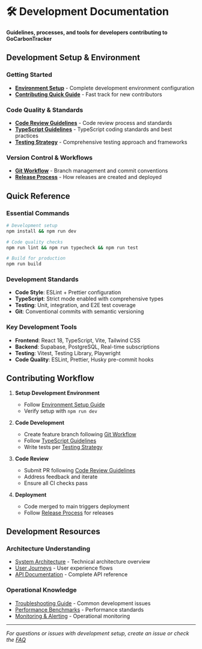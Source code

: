 # 🛠️ Development Documentation

**Guidelines, processes, and tools for developers contributing to GoCarbonTracker**

## Development Setup & Environment

### **Getting Started**
- [**Environment Setup**](./ENVIRONMENT_SETUP.md) - Complete development environment configuration
- [**Contributing Quick Guide**](../guides/QUICK_START.md) - Fast track for new contributors

### **Code Quality & Standards**
- [**Code Review Guidelines**](./CODE_REVIEW_GUIDELINES.md) - Code review process and standards
- [**TypeScript Guidelines**](./TYPESCRIPT_GUIDELINES.md) - TypeScript coding standards and best practices
- [**Testing Strategy**](./TESTING_STRATEGY.md) - Comprehensive testing approach and frameworks

### **Version Control & Workflows**
- [**Git Workflow**](./GIT_WORKFLOW.md) - Branch management and commit conventions
- [**Release Process**](../deployment/RELEASE_PROCESS.md) - How releases are created and deployed

## Quick Reference

### **Essential Commands**
```bash
# Development setup
npm install && npm run dev

# Code quality checks
npm run lint && npm run typecheck && npm run test

# Build for production
npm run build
```

### **Development Standards**
- **Code Style**: ESLint + Prettier configuration
- **TypeScript**: Strict mode enabled with comprehensive types
- **Testing**: Unit, integration, and E2E test coverage
- **Git**: Conventional commits with semantic versioning

### **Key Development Tools**
- **Frontend**: React 18, TypeScript, Vite, Tailwind CSS
- **Backend**: Supabase, PostgreSQL, Real-time subscriptions
- **Testing**: Vitest, Testing Library, Playwright
- **Code Quality**: ESLint, Prettier, Husky pre-commit hooks

## Contributing Workflow

1. **Setup Development Environment**
   - Follow [Environment Setup Guide](./ENVIRONMENT_SETUP.md)
   - Verify setup with `npm run dev`

2. **Code Development**
   - Create feature branch following [Git Workflow](./GIT_WORKFLOW.md)
   - Follow [TypeScript Guidelines](./TYPESCRIPT_GUIDELINES.md)
   - Write tests per [Testing Strategy](./TESTING_STRATEGY.md)

3. **Code Review**
   - Submit PR following [Code Review Guidelines](./CODE_REVIEW_GUIDELINES.md)
   - Address feedback and iterate
   - Ensure all CI checks pass

4. **Deployment**
   - Code merged to main triggers deployment
   - Follow [Release Process](../deployment/RELEASE_PROCESS.md) for releases

## Development Resources

### **Architecture Understanding**
- [System Architecture](../reference/SYSTEM_ARCHITECTURE.md) - Technical architecture overview
- [User Journeys](../reference/USER_JOURNEYS.md) - User experience flows
- [API Documentation](../reference/API_DOCUMENTATION.md) - Complete API reference

### **Operational Knowledge**
- [Troubleshooting Guide](../operations/TROUBLESHOOTING_GUIDE.md) - Common development issues
- [Performance Benchmarks](../operations/PERFORMANCE_BENCHMARKS.md) - Performance standards
- [Monitoring & Alerting](../operations/MONITORING_ALERTING.md) - Operational monitoring

---
*For questions or issues with development setup, create an issue or check the [FAQ](../guides/FAQ.md)*